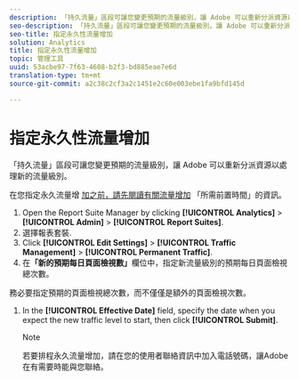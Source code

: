 ```yaml
---
description: 「持久流量」區段可讓您變更預期的流量級別，讓 Adobe 可以重新分派資源以處理新的流量級別。
seo-description: 「持久流量」區段可讓您變更預期的流量級別，讓 Adobe 可以重新分派資源以處理新的流量級別。
seo-title: 指定永久性流量增加
solution: Analytics
title: 指定永久性流量增加
topic: 管理工具
uuid: 53acbe97-7f63-4608-b2f3-bd885eae7e6d
translation-type: tm+mt
source-git-commit: a2c38c2cf3a2c1451e2c60e003ebe1fa9bfd145d

---
```



# 指定永久性流量增加

「持久流量」區段可讓您變更預期的流量級別，讓 Adobe 可以重新分派資源以處理新的流量級別。

在您指定永久流量增 [加之前，請先閱讀有關流量增加](/help/admin/c-traffic-management/traffic-lead-time.md) 「所需前置時間」的資訊。

1. Open the Report Suite Manager by clicking **[!UICONTROL Analytics]** &gt; **[!UICONTROL Admin]** &gt; **[!UICONTROL Report Suites]**.
1. 選擇報表套裝.
1. Click **[!UICONTROL Edit Settings]** &gt; **[!UICONTROL Traffic Management]** &gt; **[!UICONTROL Permanent Traffic]**.
1.  在&#x200B;**「新的預期每日頁面檢視數」**&#x200B;欄位中，指定新流量級別的預期每日頁面檢視總次數。

   務必要指定預期的頁面檢視總次數，而不僅僅是額外的頁面檢視次數。
1. In the **[!UICONTROL Effective Date]** field, specify the date when you expect the new traffic level to start, then click **[!UICONTROL Submit]**.

   >[!NOTE]
   >
   >若要排程永久流量增加，請在您的使用者聯絡資訊中加入電話號碼，讓Adobe在有需要時能與您聯絡。


